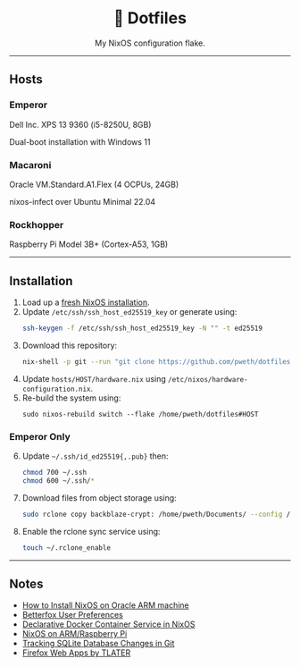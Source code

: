 <div align="center">
<h1>🐧 Dotfiles</h1>
My NixOS configuration flake.
</div>

---

## Hosts

### Emperor

Dell Inc. XPS 13 9360 (i5-8250U, 8GB)

Dual-boot installation with Windows 11

### Macaroni

Oracle VM.Standard.A1.Flex (4 OCPUs, 24GB)

nixos-infect over Ubuntu Minimal 22.04

### Rockhopper

Raspberry Pi Model 3B+ (Cortex-A53, 1GB)

---

## Installation

1. Load up a [fresh NixOS installation](https://nixos.wiki/wiki/NixOS_Installation_Guide).
2. Update `/etc/ssh/ssh_host_ed25519_key` or generate using:
    ```bash
    ssh-keygen -f /etc/ssh/ssh_host_ed25519_key -N "" -t ed25519
    ```
3. Download this repository:
    ```bash
    nix-shell -p git --run "git clone https://github.com/pweth/dotfiles"
    ```
4. Update `hosts/HOST/hardware.nix` using `/etc/nixos/hardware-configuration.nix`.
5. Re-build the system using:
    ```
    sudo nixos-rebuild switch --flake /home/pweth/dotfiles#HOST
    ```

### Emperor Only

6. Update `~/.ssh/id_ed25519{,.pub}` then:
    ```bash
    chmod 700 ~/.ssh
    chmod 600 ~/.ssh/*
    ```
7. Download files from object storage using:
    ```bash
    sudo rclone copy backblaze-crypt: /home/pweth/Documents/ --config /run/agenix/rclone
    ```
8. Enable the rclone sync service using: 
    ```bash
    touch ~/.rclone_enable
    ```

---

## Notes

- [How to Install NixOS on Oracle ARM machine](https://blog.digitalimmigrants.org/deploy-nixos-on-oracle-arm-machines/)
- [Betterfox User Preferences](https://github.com/yokoffing/Betterfox)
- [Declarative Docker Container Service in NixOS](https://www.breakds.org/post/declarative-docker-in-nixos/)
- [NixOS on ARM/Raspberry Pi](https://nixos.wiki/wiki/NixOS_on_ARM/Raspberry_Pi)
- [Tracking SQLite Database Changes in Git](https://garrit.xyz/posts/2023-11-01-tracking-sqlite-database-changes-in-git)
- [Firefox Web Apps by TLATER](https://github.com/TLATER/dotfiles/blob/master/home-modules/firefox-webapp.nix)
